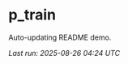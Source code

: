 # p_train

Auto-updating README demo.

<!--START_SECTION:status-->
_Last run: 2025-08-26 04:24 UTC_
<!--END_SECTION:status-->














































































































































